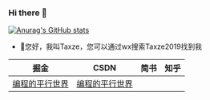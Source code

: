 ### Hi there 👋
[![Anurag's GitHub stats](https://github-readme-stats.vercel.app/api?username=taxze6)](https://github.com/anuraghazra/github-readme-stats)


- 👀您好，我叫Taxze，您可以通过wx搜索Taxze2019找到我


|  掘金   |  CSDN  |  简书  |   知乎  | 
|  ----   | ----   |  ----  | ----    |
| [编程的平行世界](https://juejin.cn/user/598591926699358)  | [编程的平行世界](https://blog.csdn.net/txaz6) |
